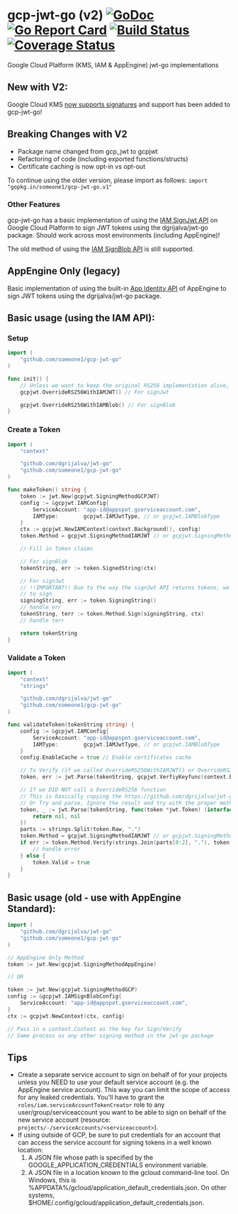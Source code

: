 # gcp-jwt-go (v2) [![GoDoc](https://godoc.org/gopkg.in/someone1/gcp-jwt-go.v2?status.svg)](https://godoc.org/gopkg.in/someone1/gcp-jwt-go.v2) [![Go Report Card](https://goreportcard.com/badge/github.com/someone1/gcp-jwt-go)](https://goreportcard.com/report/github.com/someone1/gcp-jwt-go) [![Build Status](https://travis-ci.org/someone1/gcp-jwt-go.svg?branch=v2)](https://travis-ci.org/someone1/gcp-jwt-go) [![Coverage Status](https://coveralls.io/repos/github/someone1/gcp-jwt-go/badge.svg?branch=v2)](https://coveralls.io/github/someone1/gcp-jwt-go?branch=v2)

Google Cloud Platform (KMS, IAM & AppEngine) jwt-go implementations

## New with V2:

Google Cloud KMS [now supports signatures](https://cloud.google.com/kms/docs/create-validate-signatures) and support has been added to gcp-jwt-go!

## Breaking Changes with V2

- Package name changed from gcp_jwt to gcpjwt
- Refactoring of code (including exported functions/structs)
- Certificate caching is now opt-in vs opt-out

To continue using the older version, please import as follows: `import "gopkg.in/someone1/gcp-jwt-go.v1"`

### Other Features

gcp-jwt-go has a basic implementation of using the [IAM SignJwt API](https://cloud.google.com/iam/reference/rest/v1/projects.serviceAccounts/signJwt) on Google Cloud Platform to sign JWT tokens using the dgrijalva/jwt-go package. Should work across most environments (including AppEngine)!

The old method of using the [IAM SignBlob API](https://cloud.google.com/iam/reference/rest/v1/projects.serviceAccounts/signBlob) is still supported.

## AppEngine Only (legacy)

Basic implementation of using the built-in [App Identity API](https://cloud.google.com/appengine/docs/go/appidentity/) of AppEngine to sign JWT tokens using the dgrijalva/jwt-go package.

## Basic usage (using the IAM API):

### Setup

```go
import (
    "github.com/someone1/gcp-jwt-go"
)

func init() {
    // Unless we want to keep the original RS256 implementation alive, override it (recommended)
    gcpjwt.OverrideRS256WithIAMJWT() // For signJwt

    gcpjwt.OverrideRS256WithIAMBlob() // For signBlob
}
```

### Create a Token

```go
import (
    "context"

    "github.com/dgrijalva/jwt-go"
    "github.com/someone1/gcp-jwt-go"
)

func makeToken() string {
    token := jwt.New(gcpjwt.SigningMethodGCPJWT)
    config := &gcpjwt.IAMConfig{
        ServiceAccount: "app-id@appspot.gserviceaccount.com",
        IAMType:        gcpjwt.IAMJwtType, // or gcpjwt.IAMBlobType
    }
    ctx := gcpjwt.NewIAMContext(context.Background(), config)
    token.Method = gcpjwt.SigningMethodIAMJWT // or gcpjwt.SigningMethodIAMBlob

    // Fill in Token claims

    // For signBlob
    tokenString, err := token.SignedString(ctx)

    // For signJwt
    // !!IMPORTANT!! Due to the way the signJwt API returns tokens, we can't use the standard signing process
    // to sign
    signingString, err := token.SigningString()
    // handle err
    tokenString, terr := token.Method.Sign(signingString, ctx)
    // handle terr

    return tokenString
}
```

### Validate a Token

```go
import (
    "context"
    "strings"

    "github.com/dgrijalva/jwt-go"
    "github.com/someone1/gcp-jwt-go"
)

func validateToken(tokenString string) {
    config := &gcpjwt.IAMConfig{
        ServiceAccount: "app-id@appspot.gserviceaccount.com",
        IAMType:        gcpjwt.IAMJwtType, // or gcpjwt.IAMBlobType
    }
    config.EnableCache = true // Enable certificates cache

    // To Verify (if we called OverrideRS256WithIAMJWT() or OverrideRS256WithIAMBlob())
    token, err := jwt.Parse(tokenString, gcpjwt.VerfiyKeyfunc(context.Background(), config))

    // If we DID NOT call a OverrideRS256 function
    // This is basically copying the https://github.com/dgrijalva/jwt-go/blob/master/parser.go#L23 ParseWithClaims function here but forcing our own method vs getting one based on the Alg field
    // Or Try and parse, Ignore the result and try with the proper method:
    token, _ := jwt.Parse(tokenString, func(token *jwt.Token) (interface{}, error) {
        return nil, nil
    })
    parts := strings.Split(token.Raw, ".")
    token.Method = gcpjwt.SigningMethodIAMJWT // or gcpjwt.SigningMethodIAMBlob
    if err := token.Method.Verify(strings.Join(parts[0:2], "."), token.Signature, ctx); err != nil {
        // handle error
    } else {
        token.Valid = true
    }
}
```

## Basic usage (old - use with AppEngine Standard):

```go
import (
    "github.com/dgrijalva/jwt-go"
    "github.com/someone1/gcp-jwt-go"
)

// AppEngine Only Method
token := jwt.New(gcpjwt.SigningMethodAppEngine)

// OR

token := jwt.New(gcpjwt.SigningMethodGCP)
config := &gcpjwt.IAMSignBlobConfig{
    ServiceAccount: "app-id@appspot.gserviceaccount.com",
}
ctx := gcpjwt.NewContext(ctx, config)

// Pass in a context.Context as the key for Sign/Verify
// Same process as any other signing method in the jwt-go package
```

## Tips

- Create a separate service account to sign on behalf of for your projects unless you NEED to use your default service account (e.g. the AppEngine service account). This way you can limit the scope of access for any leaked credentials. You'll have to grant the `roles/iam.serviceAccountTokenCreator` role to any user/group/serviceaccount you want to be able to sign on behalf of the new service account (resource: `projects/-/serviceAccounts/<serviceaccount>`).
- If using outside of GCP, be sure to put credentials for an account that can access the service account for signing tokens in a well known location:
  1. A JSON file whose path is specified by the GOOGLE_APPLICATION_CREDENTIALS environment variable.
  2. A JSON file in a location known to the gcloud command-line tool. On Windows, this is %APPDATA%/gcloud/application_default_credentials.json. On other systems, $HOME/.config/gcloud/application_default_credentials.json.
